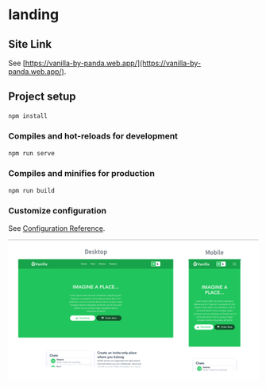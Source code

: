 # landing

## Site Link
See [https://vanilla-by-panda.web.app/](https://vanilla-by-panda.web.app/).

## Project setup
```
npm install
```

### Compiles and hot-reloads for development
```
npm run serve
```

### Compiles and minifies for production
```
npm run build
```

### Customize configuration
See [Configuration Reference](https://cli.vuejs.org/config/).

![Vanilla By Panda](https://github.com/paingthuhtwe/landing-page/blob/master/src/assets/Vanilla.png)
